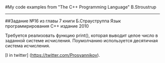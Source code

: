 #My code examples from "The C++ Programming Language" B.Stroustrup
__________

##Задание №16 из главы 7 книги Б.Страуструппа Язык программрирования C++ издание 2010

Требуется реализовать функцию print(), которая выводит целое число в заданной системе исчисления. Поумолчанию
используется десятичная система исчисления.




















  
     

   [I in twitter] (https://twitter.com/Prosyannikov). 
     